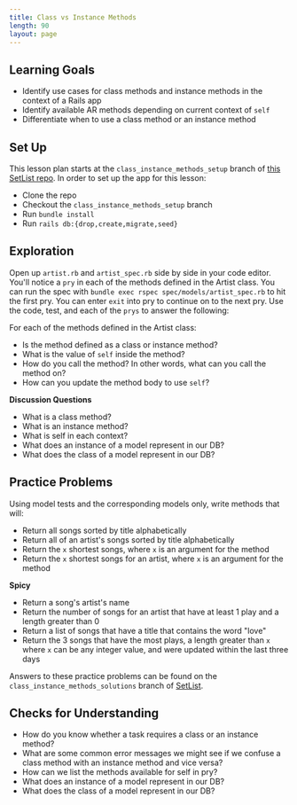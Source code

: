 ```yaml
---
title: Class vs Instance Methods
length: 90
layout: page
---
```


## Learning Goals

* Identify use cases for class methods and instance methods in the context of a Rails app
* Identify available AR methods depending on current context of `self`
* Differentiate when to use a class method or an instance method

## Set Up

This lesson plan starts at the `class_instance_methods_setup` branch of [this SetList repo](https://github.com/turingschool-examples/set_list_tutorial/tree/class_instance_methods_setup). In order to set up the app for this lesson:

* Clone the repo
* Checkout the `class_instance_methods_setup` branch
* Run `bundle install`
* Run `rails db:{drop,create,migrate,seed}`

## Exploration

Open up `artist.rb` and `artist_spec.rb` side by side in your code editor. You'll notice a `pry` in each of the methods defined in the Artist class. You can run the spec with `bundle exec rspec spec/models/artist_spec.rb` to hit the first pry. You can enter `exit` into pry to continue on to the next pry. Use the code, test, and each of the `prys` to answer the following:

For each of the methods defined in the Artist class:

* Is the method defined as a class or instance method?
* What is the value of `self` inside the method?
* How do you call the method? In other words, what can you call the method on?
* How can you update the method body to use `self`?

**Discussion Questions**

* What is a class method?
* What is an instance method?
* What is self in each context?
* What does an instance of a model represent in our DB?
* What does the class of a model represent in our DB?

## Practice Problems

Using model tests and the corresponding models only, write methods that will:

* Return all songs sorted by title alphabetically
* Return all of an artist's songs sorted by title alphabetically
* Return the `x` shortest songs, where `x` is an argument for the method
* Return the `x` shortest songs for an artist, where `x` is an argument for the method

**Spicy**

* Return a song's artist's name
* Return the number of songs for an artist that have at least 1 play and a length greater than 0
* Return a list of songs that have a title that contains the word "love"
* Return the 3 songs that have the most plays, a length greater than `x` where `x` can be any integer value, and were updated within the last three days

Answers to these practice problems can be found on the `class_instance_methods_solutions` branch of [SetList](https://github.com/turingschool-examples/set_list_tutorial/tree/class_instance_methods_solutions).

## Checks for Understanding

* How do you know whether a task requires a class or an instance method?
* What are some common error messages we might see if we confuse a class method with an instance method and vice versa?
* How can we list the methods available for self in pry?
* What does an instance of a model represent in our DB?
* What does the class of a model represent in our DB?
